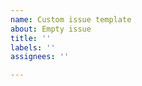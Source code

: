 ```yaml
---
name: Custom issue template
about: Empty issue
title: ''
labels: ''
assignees: ''

---
```


<!-- 
Not a bug report and not a feature request? 
Maybe there's a place for this in Discussions? 
https://github.com/abearcodes/Valheim/discussions  
Otherwise, feel free to create an issue anyway! 
-->
